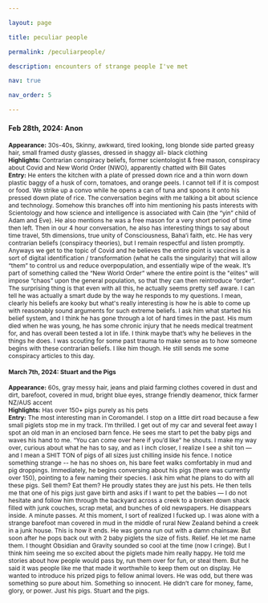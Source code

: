 ```yaml
---

layout: page

title: peculiar people

permalink: /peculiarpeople/

description: encounters of strange people I've met

nav: true

nav_order: 5

---
```


<h4>Feb 28th, 2024: Anon</h4>
<div style="font-size: 12px;">

<b>Appearance:</b> 30s-40s, Skinny, awkward, tired looking, long blonde side parted greasy hair, small framed dusty glasses, dressed in shaggy all- black clothing<br>
<b>Highlights:</b> Contrarian conspiracy beliefs, former scientologist & free mason, conspiracy about Covid and New World Order (NWO), apparently chatted with Bill Gates<br>
<b>Entry:</b> He enters the kitchen with a plate of pressed down rice and
a thin worn down plastic baggy of a husk of corn, tomatoes, and orange peels. I cannot 
tell if it is compost or food. We strike up a convo while he opens a can of tuna and spoons 
it onto his pressed down plate of rice. The conversation begins with me talking a bit about science and technology. 
Somehow this branches off into him mentioning his pasts interests with Scientology 
and how science and intelligence is associated with Cain (the “yin” child of Adam and Eve). He 
also mentions he was a free mason for a very short period of time then left. Then in our 4 hour conversation, he also has interesting things to say about 
time travel, 5th dimensions, true unity of Consciousness, Baha’i faith, etc. He has very contrarian beliefs (conspiracy theories), but I remain respectful and listen promptly. Anyways we get to the 
topic of Covid and he believes the entire point is vaccines is a sort of digital identification / transformation (what he calls the singularity) that 
will allow “them” to control us and reduce overpopulation, and essentially wipe of the weak. It’s 
part of something called the “New World Order” where the entire point is the "elites" will impose “chaos” upon the general population, 
so that they can then reintroduce “order”. The surprising thing is that even with all this, he actually seems pretty self aware. I can tell he was actually a smart dude by the way he responds to my questions. I mean, clearly his beliefs are kooky but what's really interesting is how he is able to come up with reasonably sound arguments 
for such extreme beliefs. I ask him what started his belief system, and I think he has gone through a lot of hard times in the past. 
His mum died when he was young, he has some chronic injury that he needs medical treatment for, and has overall been tested a lot in life. 
I think maybe that’s why he believes in the things he does. I was scouting for some past trauma to make sense as to 
how someone begins with these contrarian beliefs. I like him though. He still sends me some conspiracy articles to this day.

<h4>March 7th, 2024: Stuart and the Pigs</h4>
<div style="font-size: 12px;">

<b>Appearance:</b> 60s, gray messy hair, jeans and plaid farming clothes covered in dust and dirt, barefoot, covered in mud, bright blue eyes, strange friendly deamenor, thick farmer NZ/AUS accent<br>
<b>Highlights:</b> Has over 150+ pigs purely as his pets<br>
<b>Entry:</b> The most interesting man in Coromandel. I stop on a little dirt road because a few small piglets stop me in my track. I’m thrilled. I get out of my car and several feet away I spot an old man in an enclosed barn fence. He sees me start to pet the baby pigs and waves his hand to me. “You can come over here if you’d like” he shouts. I make my way over, curious about what he has to say, and as I inch closer, I realize I see a shit ton — and I mean a SHIT TON of pigs of all sizes just chilling inside his fence. I notice something strange -- he has no shoes on, his bare feet walks comfortably in mud and pig droppings. Immediately, he begins conversing about his pigs (there was currently over 150), pointing to a few naming their species. I ask him what he plans to do with all these pigs. Sell them? Eat them? He proudly states they are just his pets. He then tells me that one of his pigs just gave birth and asks if I want to pet the babies — I do not hesitate and follow him through the backyard across a creek to a broken down shack filled with junk couches, scrap metal, and bunches of old newspapers. He disappears inside. A minute passes. At this moment, I sort of realized I fucked up. I was alone with a strange barefoot man covered in mud in the middle of rural New Zealand behind a creek in a junk house. This is how it ends. He was gonna run out with a damn chainsaw. But soon after he pops back out with 2 baby piglets the size of fists. Relief. He let me name them. I thought Obsidian and Gravity sounded so cool at the time (now I cringe). But I think him seeing me so excited about the piglets made him really happy. He told me stories about how people would pass by, run them over for fun, or steal them. But he said it was people like me that made it worthwhile to keep them out on display. He wanted to introduce his prized pigs to fellow animal lovers. He was odd, but there was something so pure about him. Something so innocent. He didn’t care for money, fame, glory, or power. Just his pigs. Stuart and the pigs. 
